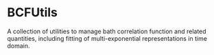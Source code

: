# BCFUtils

A collection of utilities to manage bath correlation function and related quantities, including fitting of multi-exponential representations in time domain.
